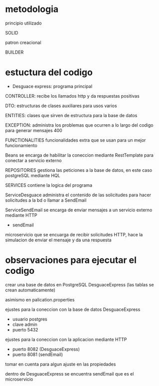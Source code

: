 # metodologia 

principio utilizado 

SOLID

patron creacional

BUILDER

# estuctura del codigo

- Desguace express: programa principal

CONTROLLER: recibe los llamados http y da respuestas positivas

DTO: estructuras de clases auxiliares para usos varios

ENTITIES: clases que sirven de estructura para la base de datos

EXCEPTION: administra los problemas que ocurren a lo largo del codigo para generar mensajes 400

FUNCTIONALITIES funcionalidades extra que se usan para un mejor funcionamiento

Beans se encarga de habilitar la coneccion mediante RestTemplate para conectar a servicio externo

REPOSITORIES gestiona las peticiones a la base de datos, en este caso postgreSQL mediante HQL

SERVICES contiene la logica del programa

ServiceDesguace administra el contenido de las solicitudes para hacer solicitudes a la bd o llamar a SendEmail

ServiceSendEmail se encarga de enviar mensajes a un servicio externo mediante HTTP

- sendEmail

microservicio que se encuarga de recibir solicitudes HTTP, hace la simulacion de enviar el mensaje y da una respuesta

# observaciones para ejecutar el codigo

crear una base de datos en PostgreSQL DesguaceExpress (las tablas se crean automaticamente)

asimismo en palication.properties 

ejustes para la coneccion con la base de datos DesguaceExpress

- usuario postgres
- clave admin
- puerto 5432

ejustes para la coneccion con la aplicacion mediante HTTP

- puerto 8082 (DesguaceExpress)
- puerto 8081 (sendEmail)

tomar en cuenta para algun ajuste en las propiedades

dentro de DesguaceExpress se encuentra sendEmail que es el microservicio



